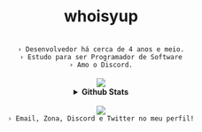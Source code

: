 <div align="center">
  <h1 align="center"><b>whoisyup</b></h1>
  <br>
  <code align=center>› Desenvolvedor há cerca de 4 anos e meio.</code>
  <br>
  <code align=center>› Estudo para ser Programador de Software</code>
  <br>
  <code align=center>› Amo o Discord.</code>
  <br>
  <br>
  <a href="https://github.com/whoisyup" alt="yup"><img src="https://skillicons.dev/icons?i=react,git,nodejs,js,html,css,md,mongodb,ts,lua,pug,docker,prisma,vue,firebase&theme=dark&perline=4"></a>
<br>
  <details>
    <br>
    <summary><underline><b>Github Stats</b></underline></summary>
    <table><tr><td style="padding: 0; width=50%">
      <img src="https://github-readme-stats.vercel.app/api/?username=whoisyup&show_icons=true&title_color=539BF5&text_color=9f9f9f&bg_color=00000000&hide_border=true&icon_color=539BF5&hide_title=true&count_private=true" /></td>
      <td style="padding: 0; width=50%"><img src="https://github-readme-stats.vercel.app/api/top-langs/?username=whoisyup&show_icons=true&title_color=539BF5&text_color=9f9f9f&bg_color=00000000&hide_border=true&icon_color=00000000&count_private=true" /></td></tr></table>
  </details> 
  <br>
  <a href="https://discord.com/users/1063479076523872307" alt="whoisyup" align="center"><img src="https://lanyard.cnrad.dev/api/1063479076523872307"/></a>
  <br>
  <code align=center>› Email, Zona, Discord e Twitter no meu perfil!</code>

</div>
